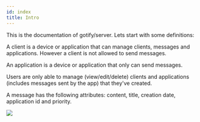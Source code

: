 ```yaml
---
id: index
title: Intro
---
```


This is the documentation of gotify/server. Lets start with some definitions:

A client is a device or application that can manage clients, messages and applications.
However a client is not allowed to send messages.

An application is a device or application that only can send messages.

Users are only able to manage (view/edit/delete) clients and applications (includes messages sent by the app) that they've created.

A message has the following attributes: content, title, creation date, application id and priority.

![](../img/intro.png)
